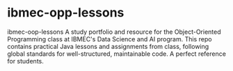 # ibmec-opp-lessons
ibmec-oop-lessons A study portfolio and resource for the Object-Oriented Programming class at IBMEC's Data Science and AI program. This repo contains practical Java lessons and assignments from class, following global standards for well-structured, maintainable code. A perfect reference for students.
